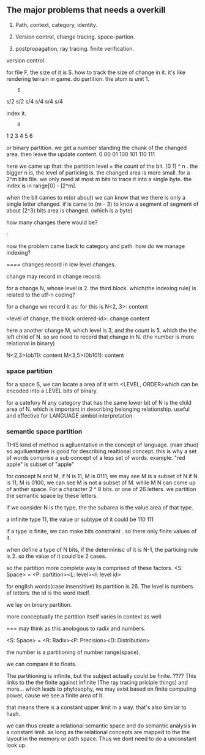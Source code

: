## The major problems that needs a overkill

1. Path, context, category, identity.

2. Version control, change tracing. space-partion.

3. postpropagation, ray tracing.  finite verification. 


version control. 

for file F, the size of it is S.
how to track the size of change in it. it's like rendering terrain in game. do partition.
the atom is unit 1.

        S
  s/2     s/2
s/4 s/4  s/4 s/4

index it.

        0
   1        2
3    4    5   6

or binary partition. we get a number standing the chunk of the changed area. then leave the update content.
        0
    00     01
100  101  110  111

here we came up that:
the partition level = the count of the bit. [0 1] ^ n . the bigger n is, the level of particing is. the changed area is more small.
for a 2^m bits file. we only need at most m bits to trace it into a single byte. 
the index is in range[0] - [2^m].

when the bit cames to m(or about) we can know that we there is only a single letter changed.
if is came to (m - 3) to know a segment of segment of about (2^3) bits area is changed. (which is a byte)

how many changes there would be? 


<change area index> : <changed content>

now the problem came back to category and path. how do we manage indexing? 

==== changes record in low level changes.

change may record in change record.

for a change N, whose level is 2. the third block. which(the indexing rule) is related to the utf-n coding? 

for a change we record it as: for this is N<2, 3>: content

<level of change, the block ordered-id>: change content

here a another change M, which level is 3, and the count is 5, which the the left child of N. 
so we need to record that change in N. (the number is more relational in binary)

N<2,3>(ob11): content 
    M<3,5>(0b101): content 


### space partition
for a space S, we can locate a area of it with <LEVEL, ORDER>which can be encoded into a LEVEL bits of binary.

for a catefory N
any category that has the same lower bit of N is the child area of N. which is important in describing belonging relationship.
useful and effective for LANGUAGE simbol interpretation. 


### semantic space partition

THIS kind of method is aglluentative in the concept of language. (nian zhuo) so agulluentative is good for describing realtional concept. this is why a set of words comprise a sub concept of a less set of words.
example: "red apple" is subset of "apple"

for concept N and M, 
if N is 11, M is 0111, we may see M is a subset of N
if N is 11, M is 0100, we can see M is not a subset of M.
while M N can come up of anther space.
For a character 2 ^ 8 bits. or  one of 26 letters. we partition the semantic space by these letters.

if we consider N is the type, the the subarea is the value area of that type.

a infinite type 11, the value or subtype of it could be 110 111

if a type is finite, we can make bits constraint . so there only finite values of it.

when define a type of N bits, if the determinisc of  it is N-1, the particing rule is 2. 
so the value of it could be 2 cases.

so the partition more complete way is comprised of these factors.
<S: Space> = <P: partition><L: level><I: level id>

for english words(case insensitive) its partition is 26. The level is numbers of letters. the id is the word itself. 

we lay on binary partition.

more conceptually the partition itself varies in context as well.

===
may think as this
anologous to radix and numbers. 

<S: Space> = <R: Radix><P: Precision><D: Distribution>

the number is a partitioning of number range(space). 

we can compare it to floats. 

The partitioning is infinite, but the subject actually could be finite. ????
This links to the the finite against infinite (The ray tracing priciple things)
and more... which leads to phylosophy, we may exist based on finite computing power, cause
we see a finite area of it.


that means there is a constant upper limit in a way. 
that's also similar to hash.

we can thus create a relational semantic space and do semantic analysis in a constant limit. 
as long as the relational concepts are mapped to the the layout in the memory or path space.
Thus we dont need to do a unconstant look up.




